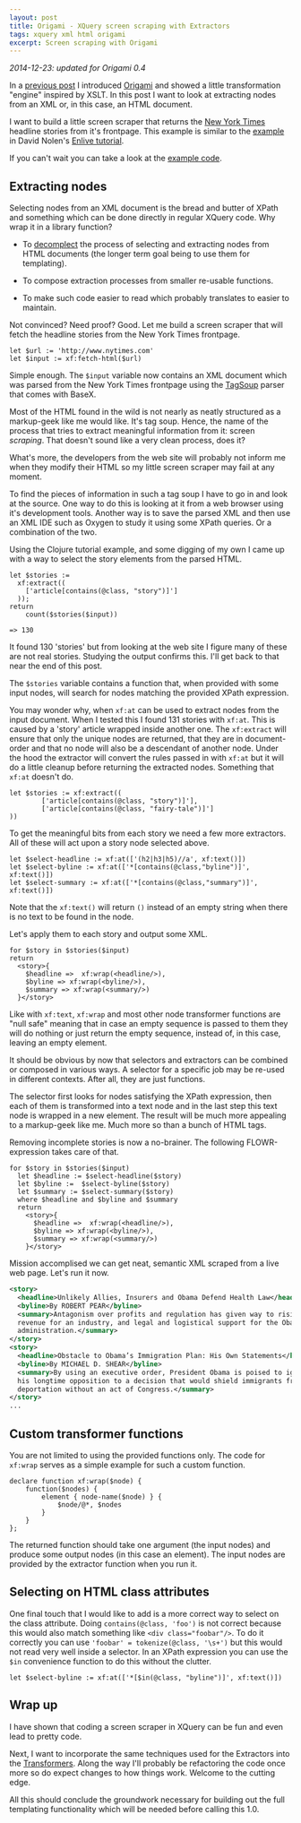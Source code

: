 ```yaml
---
layout: post
title: Origami - XQuery screen scraping with Extractors
tags: xquery xml html origami
excerpt: Screen scraping with Origami
---
```


*2014-12-23: updated for Origami 0.4*

In a [previous post][origami-1] I introduced [Origami][origami] and
showed a little transformation "engine" inspired by XSLT. In this post I
want to look at extracting nodes from an XML or, in this case, an HTML
document.

I want to build a little screen scraper that returns the [New York
Times][nytimes] headline stories from it's frontpage. This example
is similar to the [example][nolen-scrape] in David Nolen's [Enlive
tutorial][nolen].

If you can't wait you can take a look at the [example
code][scrape-example].

## Extracting nodes

Selecting nodes from an XML document is the bread and butter of XPath
and something which can be done directly in regular XQuery
code. Why wrap it in a library function?

- To [decomplect][decomplecting] the process of selecting and extracting
  nodes from HTML documents (the longer term goal being to use them for
  templating).

- To compose extraction processes from smaller re-usable functions.

- To make such code easier to read which probably translates to easier
  to maintain.

Not convinced? Need proof? Good. Let me build a screen scraper that will
fetch the headline stories from the New York Times frontpage.

~~~xquery
let $url := 'http://www.nytimes.com'
let $input := xf:fetch-html($url)
~~~

Simple enough. The `$input` variable now contains an XML document which
was parsed from the New York Times frontpage using the
[TagSoup][tagsoup] parser that comes with BaseX.

Most of the HTML found in the wild is not nearly as neatly structured as
a markup-geek like me would like. It's tag soup. Hence, the name of the
process that tries to extract meaningful information from it: screen
*scraping*. That doesn't sound like a very clean process, does it?

What's more, the developers from the web site will probably not inform
me when they modify their HTML so my little screen scraper may fail
at any moment.

To find the pieces of information in such a tag soup I have to go in and
look at the source. One way to do this is looking at it from a web
browser using it's development tools. Another way is to save the parsed
XML and then use an XML IDE such as Oxygen to study it using some XPath
queries. Or a combination of the two.

Using the Clojure tutorial example, and some digging of my own I came up
with a way to select the story elements from the parsed HTML.

~~~xquery
let $stories := 
  xf:extract((
    ['article[contains(@class, "story")]']
  ));
return
    count($stories($input))
    
=> 130
~~~

It found 130 'stories' but from looking at the web site I figure many of
these are not real stories. Studying the output confirms this. I'll get
back to that near the end of this post.

The `$stories` variable contains a function that, when provided with
some input nodes, will search for nodes matching the provided XPath
expression.

You may wonder why, when `xf:at` can be used to extract nodes from the
input document. When I tested this I found 131 stories with `xf:at`.
This is caused by a 'story' article wrapped inside another one. The
`xf:extract` will ensure that only the unique nodes are returned, that
they are in document-order and that no node will also be a descendant of
another node. Under the hood the extractor will convert the rules passed
in with `xf:at` but it will do a little cleanup before returning the
extracted nodes. Something that `xf:at` doesn't do.

~~~xquery
let $stories := xf:extract((
        ['article[contains(@class, "story")]'],
        ['article[contains(@class, "fairy-tale")]']
))
~~~

To get the meaningful bits from each story we need a few more
extractors. All of these will act upon a story node selected above.

~~~xquery
let $select-headline := xf:at(['(h2|h3|h5)//a', xf:text()])
let $select-byline := xf:at(['*[contains(@class,"byline")]', xf:text()])
let $select-summary := xf:at(['*[contains(@class,"summary")]', xf:text()])
~~~

Note that the `xf:text()` will return `()` instead of an empty string
when there is no text to be found in the node.

Let's apply them to each story and output some XML.

~~~xquery
for $story in $stories($input)
return
  <story>{
    $headline =>  xf:wrap(<headline/>),
    $byline => xf:wrap(<byline/>),
    $summary => xf:wrap(<summary/>)
  }</story>
~~~

Like with `xf:text`, `xf:wrap` and most other node transformer
functions are "null safe" meaning that in case an empty sequence is
passed to them they will do nothing or just return the empty sequence,
instead of, in this case, leaving an empty element.

It should be obvious by now that selectors and extractors can be
combined or composed in various ways. A selector for a specific job may
be re-used in different contexts. After all, they are just functions.

The selector first looks for nodes satisfying the XPath expression, then
each of them is transformed into a text node and in the last step this
text node is wrapped in a new element. The result will be much more
appealing to a markup-geek like me. Much more so than a bunch of HTML
tags.

Removing incomplete stories is now a no-brainer. The following
FLOWR-expression takes care of that.

~~~xquery
for $story in $stories($input)
  let $headline := $select-headline($story)
  let $byline :=  $select-byline($story)
  let $summary := $select-summary($story)
  where $headline and $byline and $summary
  return
    <story>{
      $headline =>  xf:wrap(<headline/>),
      $byline => xf:wrap(<byline/>),
      $summary => xf:wrap(<summary/>)
    }</story>
~~~

Mission accomplised we can get neat, semantic XML scraped from a live
web page. Let's run it now.

~~~xml
<story>
  <headline>Unlikely Allies, Insurers and Obama Defend Health Law</headline>
  <byline>By ROBERT PEAR</byline>
  <summary>Antagonism over profits and regulation has given way to rising 
  revenue for an industry, and legal and logistical support for the Obama 
  administration.</summary>
</story>
<story>
  <headline>Obstacle to Obama’s Immigration Plan: His Own Statements</headline>
  <byline>By MICHAEL D. SHEAR</byline>
  <summary>By using an executive order, President Obama is poised to ignore 
  his longtime opposition to a decision that would shield immigrants from 
  deportation without an act of Congress.</summary>
</story>
...
~~~

## Custom transformer functions

You are not limited to using the provided functions only. The code
for `xf:wrap` serves as a simple example for such a custom function.

~~~xquery
declare function xf:wrap($node) {
    function($nodes) {
        element { node-name($node) } {
            $node/@*, $nodes
        }
    }
};
~~~

The returned function should take one argument (the input nodes) and
produce some output nodes (in this case an element). The input nodes are
provided by the extractor function when you run it.


## Selecting on HTML class attributes

One final touch that I would like to add is a more correct way to select
on the class attribute. Doing `contains(@class, 'foo')` is not correct
because this would also match something like `<div class="foobar"/>`.
To do it correctly you can use `'foobar' = tokenize(@class, '\s+')` but
this would not read very well inside a selector. In an XPath expression
you can use the `$in` convenience function to do this without the
clutter.

~~~xquery
let $select-byline := xf:at(['*[$in(@class, "byline")]', xf:text()])
~~~


## Wrap up

I have shown that coding a screen scraper in XQuery can be fun and even
lead to pretty code.

Next, I want to incorporate the same techniques used for the Extractors
into the [Transformers][origami-1]. Along the way I'll probably be
refactoring the code once more so do expect changes to how things work.
Welcome to the cutting edge.

All this should conclude the groundwork necessary for building out the
full templating functionality which will be needed before calling this
1.0.

[decomplecting]: http://www.infoq.com/presentations/Simple-Made-Easy
[tagsoup]: http://home.ccil.org/~cowan/XML/tagsoup#program
[scrape-example]: https://github.com/xokomola/origami/blob/master/examples/ny-times.xq
[nytimes]: http://www.nytimes.com
[nolen]: https://github.com/swannodette/enlive-tutorial
[nolen-scrape]: https://github.com/swannodette/enlive-tutorial/#your-third-scrape--the-new-york-times
[origami-1]: http://xokomola.com/2014/11/10/xquery-origami-1.html
[origami]: https://github.com/xokomola/origami
[enlive]: https://github.com/cgrand/enlive
